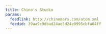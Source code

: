 ```yaml
---
title: Chino's Studio
params:
  feedlink: http://chinomars.com/atom.xml
  feedid: 39aa9c9dbad24ae5d24e0995cbfa04ff
---
```

